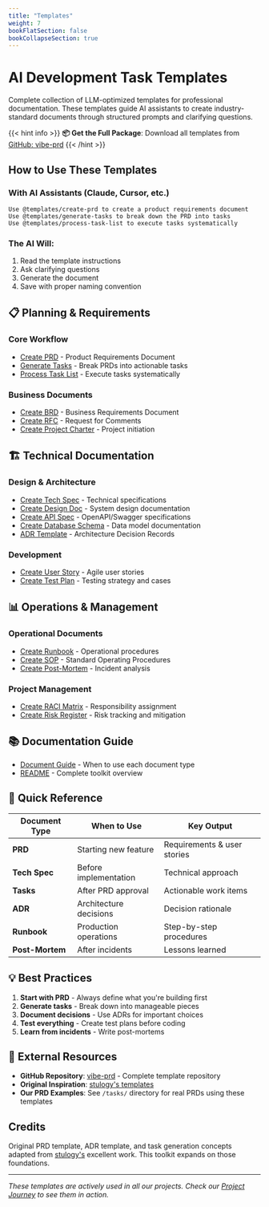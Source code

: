 ```yaml
---
title: "Templates"
weight: 7
bookFlatSection: false
bookCollapseSection: true
---
```


# AI Development Task Templates

Complete collection of LLM-optimized templates for professional documentation. These templates guide AI assistants to create industry-standard documents through structured prompts and clarifying questions.

{{< hint info >}}
**📦 Get the Full Package**: Download all templates from [GitHub: vibe-prd](https://github.com/jeremylongshore/vibe-prd)
{{< /hint >}}

## How to Use These Templates

### With AI Assistants (Claude, Cursor, etc.)
```
Use @templates/create-prd to create a product requirements document
Use @templates/generate-tasks to break down the PRD into tasks
Use @templates/process-task-list to execute tasks systematically
```

### The AI Will:
1. Read the template instructions
2. Ask clarifying questions
3. Generate the document
4. Save with proper naming convention

## 📋 Planning & Requirements

### Core Workflow
- [Create PRD](/docs/templates/create-prd/) - Product Requirements Document
- [Generate Tasks](/docs/templates/generate-tasks/) - Break PRDs into actionable tasks
- [Process Task List](/docs/templates/process-task-list/) - Execute tasks systematically

### Business Documents
- [Create BRD](/docs/templates/create-brd/) - Business Requirements Document
- [Create RFC](/docs/templates/create-rfc/) - Request for Comments
- [Create Project Charter](/docs/templates/create-project-charter/) - Project initiation

## 🏗️ Technical Documentation

### Design & Architecture
- [Create Tech Spec](/docs/templates/create-tech-spec/) - Technical specifications
- [Create Design Doc](/docs/templates/create-design-doc/) - System design documentation
- [Create API Spec](/docs/templates/create-api-spec/) - OpenAPI/Swagger specifications
- [Create Database Schema](/docs/templates/create-database-schema/) - Data model documentation
- [ADR Template](/docs/templates/adr-template/) - Architecture Decision Records

### Development
- [Create User Story](/docs/templates/create-user-story/) - Agile user stories
- [Create Test Plan](/docs/templates/create-test-plan/) - Testing strategy and cases

## 📊 Operations & Management

### Operational Documents
- [Create Runbook](/docs/templates/create-runbook/) - Operational procedures
- [Create SOP](/docs/templates/create-sop/) - Standard Operating Procedures
- [Create Post-Mortem](/docs/templates/create-post-mortem/) - Incident analysis

### Project Management
- [Create RACI Matrix](/docs/templates/create-raci-matrix/) - Responsibility assignment
- [Create Risk Register](/docs/templates/create-risk-register/) - Risk tracking and mitigation

## 📚 Documentation Guide

- [Document Guide](/docs/templates/DOCUMENT_GUIDE/) - When to use each document type
- [README](/docs/templates/README/) - Complete toolkit overview

## 🎯 Quick Reference

| Document Type | When to Use | Key Output |
|--------------|-------------|------------|
| **PRD** | Starting new feature | Requirements & user stories |
| **Tech Spec** | Before implementation | Technical approach |
| **Tasks** | After PRD approval | Actionable work items |
| **ADR** | Architecture decisions | Decision rationale |
| **Runbook** | Production operations | Step-by-step procedures |
| **Post-Mortem** | After incidents | Lessons learned |

## 💡 Best Practices

1. **Start with PRD** - Always define what you're building first
2. **Generate tasks** - Break down into manageable pieces
3. **Document decisions** - Use ADRs for important choices
4. **Test everything** - Create test plans before coding
5. **Learn from incidents** - Write post-mortems

## 🔗 External Resources

- **GitHub Repository**: [vibe-prd](https://github.com/jeremylongshore/vibe-prd) - Complete template repository
- **Original Inspiration**: [stulogy's templates](https://github.com/stulogy)
- **Our PRD Examples**: See `/tasks/` directory for real PRDs using these templates

## Credits

Original PRD template, ADR template, and task generation concepts adapted from [stulogy's](https://github.com/stulogy) excellent work. This toolkit expands on those foundations.

---

*These templates are actively used in all our projects. Check our [Project Journey](/docs/blog/) to see them in action.*